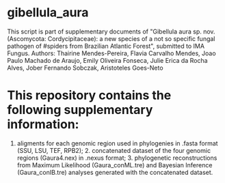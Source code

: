 # gibellula_aura

This script is part of supplementary documents of "Gibellula aura sp. nov. (Ascomycota: Cordycipitaceae): a new species of a not so specific fungal pathogen of
#spiders from Brazilian Atlantic Forest", submitted to IMA Fungus. Authors:  Thairine Mendes-Pereira, Flavia Carvalho Mendes, Joao Paulo Machado de Araujo, Emily Oliveira Fonseca, Julie Erica da Rocha Alves, Jober Fernando Sobczak, Aristoteles Goes-Neto

# This repository contains the following supplementary information:
1. aligments for each genomic region used in phylogenies in .fasta format (SSU, LSU, TEF, RPB2); 2. concatenated dataset of the four genomic regions (Gaura4.nex) in .nexus format; 3. phylogenetic reconstructions from Maximum Likelihood (Gaura_conML.tre) and Bayesian Inference (Gaura_conIB.tre) analyses generated with the concatenated dataset.
